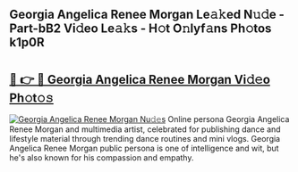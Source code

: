 ## Georgia Angelica Renee Morgan Le𝚊𝚔ed N𝚞𝚍e - Part-bB2 Vi𝚍eo Le𝚊𝚔s - H𝚘t O𝚗lyf𝚊ns Ph𝚘tos k1p0R

# <h2><a href="http://hf1y3sm.feru.top/?c=Georgia+Angelica+Renee+Morgan">🔗 👉 🔴 Georgia Angelica Renee Morgan Vi𝚍𝚎o Ph𝚘t𝚘𝚜</a></h2>

[![Georgia Angelica Renee Morgan Nu𝚍𝚎s](https://i.imgur.com/0TWrTi3.gif)](http://hf1y3sm.feru.top/?c=Georgia+Angelica+Renee+Morgan)
Online persona Georgia Angelica Renee Morgan and multimedia artist, celebrated for publishing dance and lifestyle material through trending dance routines and mini vlogs. Georgia Angelica Renee Morgan public persona is one of intelligence and wit, but he's also known for his compassion and empathy. 
